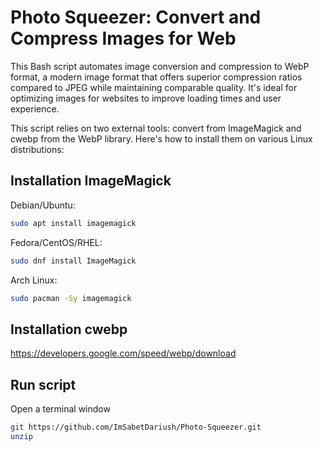 
# Photo Squeezer: Convert and Compress Images for Web

This Bash script automates image conversion and compression to WebP format, a modern image format that offers superior compression ratios compared to JPEG while maintaining comparable quality. It's ideal for optimizing images for websites to improve loading times and user experience.

This script relies on two external tools: convert from ImageMagick and cwebp from the WebP library. Here's how to install them on various Linux distributions:

## Installation ImageMagick
Debian/Ubuntu:
```bash
sudo apt install imagemagick
```
Fedora/CentOS/RHEL:
```bash
sudo dnf install ImageMagick
```
Arch Linux:
```bash
sudo pacman -Sy imagemagick
```
## Installation cwebp
https://developers.google.com/speed/webp/download

## Run script
Open a terminal window
```bash
git https://github.com/ImSabetDariush/Photo-Squeezer.git
unzip
